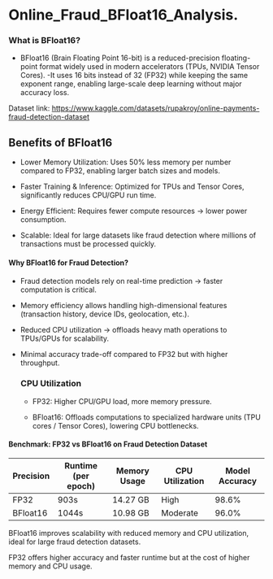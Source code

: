 # Online_Fraud_BFloat16_Analysis.

### What is BFloat16?
- BFloat16 (Brain Floating Point 16-bit) is a reduced-precision floating-point format widely used in modern accelerators (TPUs, NVIDIA Tensor Cores).
-It uses 16 bits instead of 32 (FP32) while keeping the same exponent range, enabling large-scale deep learning without major accuracy loss.

Dataset link: https://www.kaggle.com/datasets/rupakroy/online-payments-fraud-detection-dataset

## Benefits of BFloat16
- Lower Memory Utilization: Uses 50% less memory per number compared to FP32, enabling larger batch sizes and models.

- Faster Training & Inference: Optimized for TPUs and Tensor Cores, significantly reduces CPU/GPU run time.

- Energy Efficient: Requires fewer compute resources → lower power consumption.

- Scalable: Ideal for large datasets like fraud detection where millions of transactions must be processed quickly.

#### Why BFloat16 for Fraud Detection?
- Fraud detection models rely on real-time prediction → faster computation is critical.

- Memory efficiency allows handling high-dimensional features (transaction history, device IDs, geolocation, etc.).

- Reduced CPU utilization → offloads heavy math operations to TPUs/GPUs for scalability.

- Minimal accuracy trade-off compared to FP32 but with higher throughput.

  ### CPU Utilization

  - FP32: Higher CPU/GPU load, more memory pressure.

  - BFloat16: Offloads computations to specialized hardware units (TPU cores / Tensor Cores), lowering CPU bottlenecks.
 
#### Benchmark: FP32 vs BFloat16 on Fraud Detection Dataset

| Precision | Runtime (per epoch) | Memory Usage | CPU Utilization | Model Accuracy |
|-----------|----------------------|---------------|-----------------|----------------|
| FP32      | 903s                 | 14.27 GB          | High            | 98.6%          |
| BFloat16  | 1044s                  | 10.98 GB          | Moderate        | 96.0%          |

BFloat16 improves scalability with reduced memory and CPU utilization, ideal for large fraud detection datasets.

FP32 offers higher accuracy and faster runtime but at the cost of higher memory and CPU usage.
